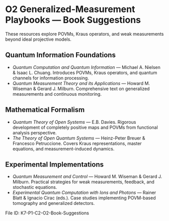# O2 Generalized-Measurement Playbooks — Book Suggestions

These resources explore POVMs, Kraus operators, and weak measurements beyond ideal projective models.

## Quantum Information Foundations
- *Quantum Computation and Quantum Information* — Michael A. Nielsen & Isaac L. Chuang. Introduces POVMs, Kraus operators, and quantum channels for information processing.
- *Quantum Measurement Theory and its Applications* — Howard M. Wiseman & Gerard J. Milburn. Comprehensive text on generalized measurements and continuous monitoring.

## Mathematical Formalism
- *Quantum Theory of Open Systems* — E.B. Davies. Rigorous development of completely positive maps and POVMs from functional analysis perspective.
- *The Theory of Open Quantum Systems* — Heinz-Peter Breuer & Francesco Petruccione. Covers Kraus representations, master equations, and measurement-induced dynamics.

## Experimental Implementations
- *Quantum Measurement and Control* — Howard M. Wiseman & Gerard J. Milburn. Practical strategies for weak measurements, feedback, and stochastic equations.
- *Experimental Quantum Computation with Ions and Photons* — Rainer Blatt & Ignacio Cirac (eds.). Case studies implementing POVM-based tomography and generalized detectors.

File ID: K7-P1-C2-O2-Book-Suggestions
